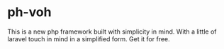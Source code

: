 # ph-voh
This is a new php framework built with simplicity in mind. With a little of laravel touch in mind in a simplified form. Get it for free.
